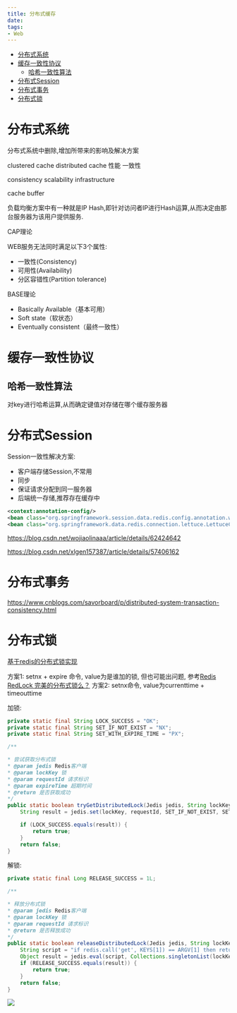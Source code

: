 ```yaml
---
title: 分布式缓存
date: 
tags:
- Web
---
```

<!-- TOC -->

- [分布式系统](#分布式系统)
- [缓存一致性协议](#缓存一致性协议)
    - [哈希一致性算法](#哈希一致性算法)
- [分布式Session](#分布式session)
- [分布式事务](#分布式事务)
- [分布式锁](#分布式锁)

<!-- /TOC -->

# 分布式系统

分布式系统中删除,增加所带来的影响及解决方案

clustered cache
distributed cache
性能
一致性

consistency
scalability
infrastructure

cache buffer


负载均衡方案中有一种就是IP Hash,即针对访问者IP进行Hash运算,从而决定由那台服务器为该用户提供服务.

CAP理论

WEB服务无法同时满足以下3个属性:

* 一致性(Consistency)
* 可用性(Availability)
* 分区容错性(Partition tolerance)

BASE理论

* Basically Available（基本可用）
* Soft state（软状态）
* Eventually consistent（最终一致性）

# 缓存一致性协议


## 哈希一致性算法

对key进行哈希运算,从而确定键值对存储在哪个缓存服务器

# 分布式Session

Session一致性解决方案:

* 客户端存储Session,不常用
* 同步
* 保证请求分配到同一服务器
* 后端统一存储,推荐存在缓存中

```xml
<context:annotation-config/>
<bean class="org.springframework.session.data.redis.config.annotation.web.http.RedisHttpSessionConfiguration"/>
<bean class="org.springframework.data.redis.connection.lettuce.LettuceConnectionFactory"/>
```

https://blog.csdn.net/wojiaolinaaa/article/details/62424642

https://blog.csdn.net/xlgen157387/article/details/57406162

# 分布式事务

https://www.cnblogs.com/savorboard/p/distributed-system-transaction-consistency.html


# 分布式锁

[基于redis的分布式锁实现](https://juejin.im/entry/5a502ac2518825732b19a595)

方案1: setnx + expire 命令, value为是谁加的锁, 但也可能出问题, 参考[Redis RedLock 完美的分布式锁么？](https://www.xilidou.com/2017/10/29/Redis-RedLock-%E5%AE%8C%E7%BE%8E%E7%9A%84%E5%88%86%E5%B8%83%E5%BC%8F%E9%94%81%E4%B9%88%EF%BC%9F/)
方案2: setnx命令, value为currenttime + timeouttime

加锁:
```Java
private static final String LOCK_SUCCESS = "OK";
private static final String SET_IF_NOT_EXIST = "NX";
private static final String SET_WITH_EXPIRE_TIME = "PX";

/**

* 尝试获取分布式锁
* @param jedis Redis客户端
* @param lockKey 锁
* @param requestId 请求标识
* @param expireTime 超期时间
* @return 是否获取成功
*/
public static boolean tryGetDistributedLock(Jedis jedis, String lockKey, String requestId, int expireTime) {
    String result = jedis.set(lockKey, requestId, SET_IF_NOT_EXIST, SET_WITH_EXPIRE_TIME, expireTime);

    if (LOCK_SUCCESS.equals(result)) {
        return true;
    }
    return false;
}
```

解锁:
```Java
private static final Long RELEASE_SUCCESS = 1L;

/**

* 释放分布式锁
* @param jedis Redis客户端
* @param lockKey 锁
* @param requestId 请求标识
* @return 是否释放成功
*/
public static boolean releaseDistributedLock(Jedis jedis, String lockKey, String requestId) {
    String script = "if redis.call('get', KEYS[1]) == ARGV[1] then return redis.call('del', KEYS[1]) else return 0 end";
    Object result = jedis.eval(script, Collections.singletonList(lockKey), Collections.singletonList(requestId));
    if (RELEASE_SUCCESS.equals(result)) {
        return true;
    }
    return false;
}
```



[![](https://static.segmentfault.com/v-5b1df2a7/global/img/creativecommons-cc.svg)](https://creativecommons.org/licenses/by-nc-nd/4.0/)


